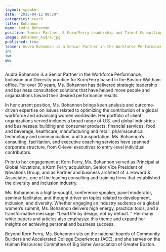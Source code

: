 ```yaml
---
layout: speaker
date: "2015-04-12 08:30"
categories: coach
title: Bohannon
name: Audra Bohannon
position: Senior Partner at Korn/Ferry Leadership and Talent Consulting
image: Bohannon_Audra.jpg
published: true
teaser: Audra Bohannon is a Senior Partner in the Workforce Performance, Inclusion and Diversity practice for Korn/Ferry based in the Boston-Waltham office.
in:
tw:
ww: 
---
```

Audra Bohannon is a Senior Partner in the Workforce Performance, Inclusion and Diversity practice for Korn/Ferry based in the Boston-Waltham office. For over 30 years, Ms. Bohannon has delivered strategic leadership and business consultation solutions that have helped move people and organizations toward their desired performance results.

In her current position, Ms. Bohannon brings keen analysis and outcome-driven expertise on issues related to optimizing the contribution of a global workforce and advancing women worldwide. Her portfolio of client organizations served includes a broad range of U.S. and global industries and businesses: building and consumer products, financial services, food and beverage, healthcare, manufacturing and retail, pharmaceutical, technology and communication, and transportation. Ms. Bohannon’s consulting, facilitation, and executive coaching services have spanned corporate structure, from C-level executives to entry-level individual contributors.

Prior to her engagement at Korn Ferry, Ms. Bohannon served as Principal at Global Novations, a Korn Ferry acquisition, Senior Vice President of Novations Group, and as Partner and business architect of J. Howard & Associates, one of the leading consulting and training firms that established the diversity and inclusion industry.

Ms. Bohannon is a highly-sought, conference speaker, panel moderator, seminar facilitator, and thought driver on topics related to development, inclusion, and diversity. Whether engaging an industry audience or a global women’s summit, Ms. Bohannon delivers high energy, practical tools, and a transformative message: “Lead life by design, not by default. ” Her many white papers and articles also emphasize this theme and expand her insights on achieving personal and business success.

Beyond Korn Ferry, Ms. Bohannon sits on the national boards of Community Builders and Accelerated College Experiences (ACE), and she serves on the Human Resources Committee of Big Sister Association of Greater Boston.
